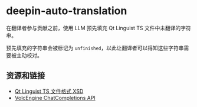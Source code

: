 # deepin-auto-translation

在翻译者参与贡献之前，使用 LLM 预先填充 Qt Linguist TS 文件中未翻译的字符串。

预先填充的字符串会被标记为 `unfinished`，以此让翻译者可以得知这些字符串需要被主动校对。

## 资源和链接

- [Qt Linguist TS 文件格式 XSD](https://doc.qt.io/qt-6/linguist-ts-file-format.html)
- [VolcEngine ChatCompletions API](https://www.volcengine.com/docs/82379/1298454)
